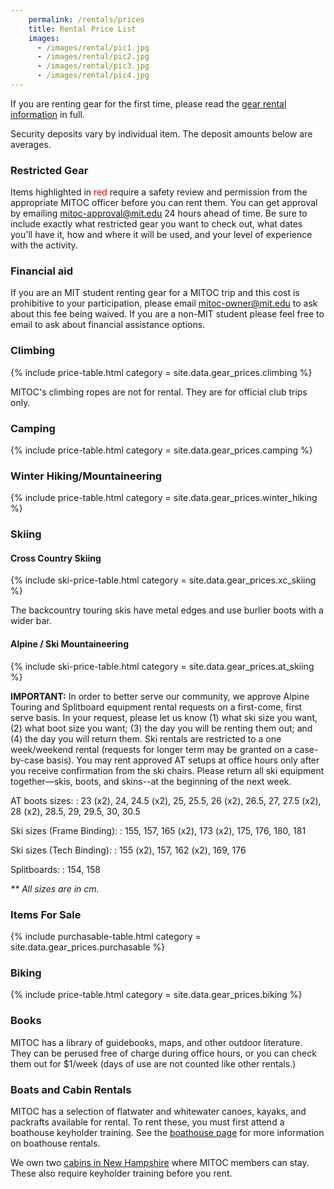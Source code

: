 ```yaml
---
    permalink: /rentals/prices
    title: Rental Price List
    images:
      - /images/rental/pic1.jpg
      - /images/rental/pic2.jpg
      - /images/rental/pic3.jpg
      - /images/rental/pic4.jpg
---
```


If you are renting gear for the first time, please read the [gear rental information](/rentals) in full.

Security deposits vary by individual item. The deposit amounts below are averages.

### Restricted Gear

Items highlighted in <span style="color: red">red</span> require a safety review and permission from the appropriate MITOC officer before you can rent them. You can get approval by emailing [mitoc-approval@mit.edu](mailto:mitoc-approval@mit.edu) 24 hours ahead of time. Be sure to include exactly what restricted gear you want to check out, what dates you'll have it, how and where it will be used, and your level of experience with the activity.

### Financial aid

If you are an MIT student renting gear for a MITOC trip and this cost is prohibitive to your participation, please email [mitoc-owner@mit.edu](mailto:mitoc-owner@mit.edu) to ask about this fee being waived. If you are a non-MIT student please feel free to email to ask about financial assistance options.


<div class="row" markdown="1">

<div class="col-md-6" markdown="1">

### Climbing

{% include price-table.html category = site.data.gear_prices.climbing %}

MITOC's climbing ropes are not for rental. They are for official club
trips only.

</div>

<div class="col-md-6" markdown="1">

### Camping

{% include price-table.html category = site.data.gear_prices.camping %}

</div>

<div class="col-md-6" markdown="1">

###  Winter Hiking/Mountaineering

{% include price-table.html category = site.data.gear_prices.winter_hiking %}

</div>

<div class="col-md-6" markdown="1">

### Skiing

#### Cross Country Skiing

{% include ski-price-table.html category = site.data.gear_prices.xc_skiing %}

The backcountry touring skis have metal edges and use burlier boots with a wider bar.

#### Alpine / Ski Mountaineering

{% include ski-price-table.html category = site.data.gear_prices.at_skiing %}


**IMPORTANT:** In order to better serve our community, we approve Alpine Touring and Splitboard equipment rental requests on a first-come, first serve basis. In your request, please let us know (1) what ski size you want, (2) what boot size you want; (3) the day you will be renting them out; and (4) the day you will return them. Ski rentals are restricted to a one week/weekend rental (requests for longer term may be granted on a case-by-case basis). You may rent approved AT setups at office hours only after you receive confirmation from the ski chairs. Please return all ski equipment together—skis, boots, and skins--at the beginning of the next week.

AT boots sizes:
: 23 (x2), 24, 24.5 (x2), 25, 25.5, 26 (x2), 26.5, 27, 27.5 (x2), 28 (x2), 28.5, 29, 29.5, 30, 30.5

Ski sizes (Frame Binding):
: 155, 157, 165 (x2), 173 (x2), 175, 176, 180, 181

Ski sizes (Tech Binding):
: 155 (x2), 157, 162 (x2), 169, 176

Splitboards:
: 154, 158

_\*\* All sizes are in cm._


</div>

<div class="col-md-6" markdown="1">

### Items For Sale

{% include purchasable-table.html category = site.data.gear_prices.purchasable %}

</div>

<div class="col-md-6" markdown="1">

### Biking

{% include price-table.html category = site.data.gear_prices.biking %}

</div>

<div class="col-md-6" markdown="1">

### Books

MITOC has a library of guidebooks, maps, and other outdoor literature. They can be perused free of charge during office hours, or you can check them out for $1/week (days of use are not counted like other rentals.)

</div>
</div>

### Boats and Cabin Rentals

MITOC has a selection of flatwater and whitewater canoes, kayaks, and packrafts available for rental. To rent these, you must first attend a boathouse keyholder training. See the [boathouse page](/rentals/boathouse) for more information on boathouse rentals.

We own two [cabins in New Hampshire](/rentals/cabins) where MITOC members can stay. These also require keyholder training before you rent.
